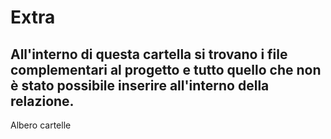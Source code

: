 # Extra 

All'interno di questa cartella si trovano i file complementari al progetto e tutto quello che non è stato possibile inserire all'interno della relazione.
------------
Albero cartelle


